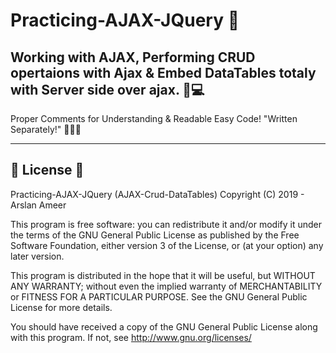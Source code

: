 # Practicing-AJAX-JQuery 👏
## Working with AJAX, Performing CRUD opertaions with Ajax &amp; Embed DataTables totaly with Server side over ajax. 📑💻

Proper Comments for Understanding & Readable Easy Code! "Written Separately!" 🤟🤟🤟

---
## 📄 License  🔐

Practicing-AJAX-JQuery (AJAX-Crud-DataTables)
Copyright (C) 2019  - Arslan Ameer

This program is free software: you can redistribute it and/or modify
it under the terms of the GNU General Public License as published by
the Free Software Foundation, either version 3 of the License, or
(at your option) any later version.

This program is distributed in the hope that it will be useful,
but WITHOUT ANY WARRANTY; without even the implied warranty of
MERCHANTABILITY or FITNESS FOR A PARTICULAR PURPOSE.  See the
GNU General Public License for more details.

You should have received a copy of the GNU General Public License
along with this program.  If not, see <http://www.gnu.org/licenses/>
